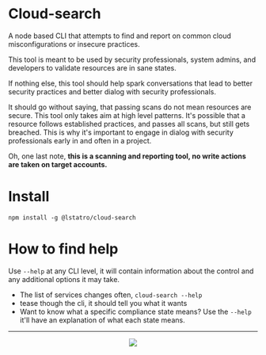 # Cloud-search

A node based CLI that attempts to find and report on common cloud misconfigurations or insecure practices.

This tool is meant to be used by security professionals, system admins, and developers to validate resources are in sane states.

If nothing else, this tool should help spark conversations that lead to better security practices and better dialog with security professionals.

It should go without saying, that passing scans do not mean resources are secure. This tool only takes aim at high level patterns. It's possible that a resource follows established practices, and passes all scans, but still gets breached. This is why it's important to engage in dialog with security professionals early in and often in a project.

Oh, one last note, **this is a scanning and reporting tool, no write actions are taken on target accounts.**

# Install

`npm install -g @lstatro/cloud-search`

# How to find help

Use `--help` at any CLI level, it will contain information about the control and any additional options it may take.

- The list of services changes often, `cloud-search --help`
- tease though the cli, it should tell you what it wants
- Want to know what a specific compliance state means? Use the `--help` it'll have an explanation of what each state means.

---

<p align="center">
  <a href="https://coveralls.io/github/lstatro/cloud-search?branch=develop">
    <img src="https://coveralls.io/repos/github/lstatro/cloud-search/badge.svg?branch=develop"/>
  </a>
</p>
